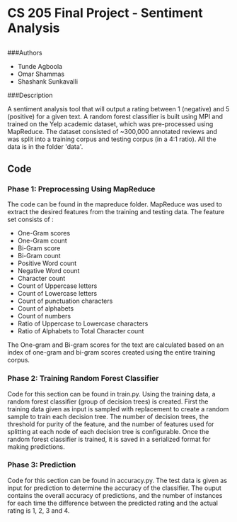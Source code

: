 # CS 205 Final Project - Sentiment Analysis
## 

###Authors

* Tunde Agboola
* Omar Shammas
* Shashank Sunkavalli


###Description

A sentiment analysis tool that will output a rating between 1 (negative) and 5 (positive) for a given text. A random forest classifier is built using MPI and trained on the Yelp academic dataset, which was pre-processed using MapReduce. The dataset consisted of ~300,000 annotated reviews and was split into a training corpus and testing corpus (in a 4:1 ratio). All the data is in the folder 'data'.

## Code

### Phase 1: Preprocessing Using MapReduce

The code can be found in the mapreduce folder. MapReduce was used to extract the desired features from the training and testing data. The feature set consists of :
	
* One-Gram scores 
* One-Gram count
* Bi-Gram score
* Bi-Gram count
* Positive Word count
* Negative Word count
* Character count
* Count of Uppercase letters
* Count of Lowercase letters
* Count of punctuation characters
* Count of alphabets
* Count of numbers
* Ratio of Uppercase to Lowercase characters
* Ratio of Alphabets to Total Character count

The One-gram and Bi-gram scores for the text are calculated based on an index of one-gram and bi-gram scores created using the entire training corpus.

### Phase 2: Training Random Forest Classifier

Code for this section can be found in train.py. Using the training data, a random forest classifier (group of decision trees) is created. First the training data given as input is sampled with replacement to create a random sample to train each decision tree. The number of decision trees, the threshold for purity of the feature, and the number of features used for splitting at each node of each decision tree is configurable. Once the random forest classifier is trained, it is saved in a serialized format for making predictions.

### Phase 3: Prediction

Code for this section can be found in accuracy.py. The test data is given as input for prediction to determine the accuracy of the classifier. The ouput contains the overall accuracy of predictions, and the number of instances for each time the difference between the predicted rating and the actual rating is 1, 2, 3 and 4.

